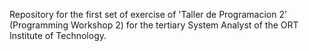 Repository for the first set of exercise of 'Taller de Programacion 2' (Programming Workshop 2) for the tertiary System Analyst of the ORT Institute of Technology. 

